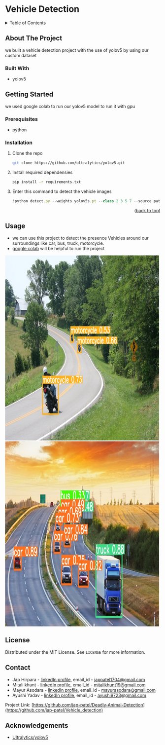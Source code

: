 # Vehicle Detection

<!-- TABLE OF CONTENTS -->
<details>
  <summary>Table of Contents</summary>
  <ol>
    <li>
      <a href="#about-the-project">About The Project</a>
      <ul>
        <li><a href="#built-with">Built With</a></li>
      </ul>
    </li>
    <li>
      <a href="#getting-started">Getting Started</a>
      <ul>
        <li><a href="#prerequisites">Prerequisites</a></li>
        <li><a href="#installation">Installation</a></li>
      </ul>
    </li>
    <li><a href="#usage">Usage</a></li>
    <li><a href="#license">License</a></li>
    <li><a href="#contact">Contact</a></li>
    <li><a href="#acknowledgments">Acknowledgments</a></li>
  </ol>
</details>


<!-- ABOUT THE PROJECT -->
## About The Project

we built a vehicle detection project with the use of yolov5 by using our custom dataset

### Built With

* yolov5



<!-- GETTING STARTED -->
## Getting Started

we used google colab to run our yolov5 model to run it with gpu

### Prerequisites

* python

### Installation

1. Clone the repo
   ```sh
   git clone https://github.com/ultralytics/yolov5.git
   ```
2. Install required dependensies
   ```sh
   pip install -r requirements.txt
   ```
3. Enter this command to detect the vehicle images
   ```js
   !python detect.py --weights yolov5s.pt --class 2 3 5 7 --source path/to/folder/orImage
   ```

<p align="right">(<a href="#top">back to top</a>)</p>



<!-- USAGE EXAMPLES -->
## Usage

* we can use this project to detect the presence Vehicles around our surroundings like car, bus, truck, motorcycle.
* [google colab](https://colab.research.google.com/drive/1MpbvGzGSQzhuvHm9DkbcvBbCH024u52P?usp=sharing) will be helpful to run the project 


<img src="runs/detect/exp4/bike3.jpg" alt="bike detection image" width="500" height="600"/><img src="runs/detect/exp4/truck1.jpg" alt="car and truck detection image" width="500" height="600"/>

<!-- LICENSE -->
## License

Distributed under the MIT License. See `LICENSE` for more information.


<!-- CONTACT -->
## Contact

* Jap Hirpara - [linkedIn profile](https://www.linkedin.com/in/jap-hirpara-0b42aa1a1/), email_id - jappatel1704@gmail.com
* Mitali khunt - [linkedIn profile](https://www.linkedin.com/in/mitali-khunt-72a6551b1/), email_id - mitalikhunt19@gmail.com
* Mayur Asodara - [linkedIn profile](https://www.linkedin.com/in/mayur-asodara-366067206), email_id - mayurasodara@gmail.com
* Ayushi Yadav - [linkedIn profile](https://www.linkedin.com/in/ayushi-yadav-028bb21b6), email_id - ayushi9723@gmail.com

Project Link: [https://github.com/jap-patel/Deadly-Animal-Detection](https://github.com/jap-patel/Vehicle_detection)



<!-- ACKNOWLEDGEMENTS -->
## Acknowledgements
* [Ultralytics/yolov5](https://github.com/ultralytics/yolov5)

